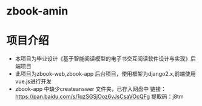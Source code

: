 # zbook-amin

# 项目介绍
- 本项目为毕业设计《基于智能阅读模型的电子书交互阅读软件设计与实现》后端项目
- 此项目为zbook-web,zbook-app 后台项目，使用框架为django2.x,前端使用vue.js进行开发
- zbook-app 中缺少createanswer 文件夹，已存入网盘中
链接：https://pan.baidu.com/s/1qzSGSjOoz6vJsCsaVOcQFg 
提取码：j8tm
